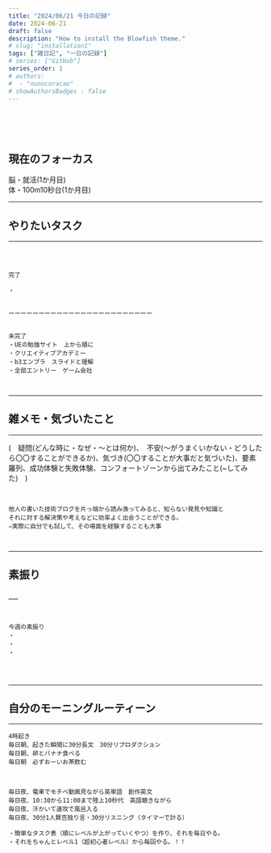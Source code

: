 ```yaml
---
title: "2024/06/21 今日の記録"
date: 2024-06-21
draft: false
description: "How to install the Blowfish theme."
# slug: "installation1"
tags: ["雑日記", "一日の記録"]
# series: ["GitHub"]
series_order: 1
# authors:
#  - "nunocoracao"
# showAuthorsBadges : false 
---
```







<br><br><br>


## 現在のフォーカス
脳・就活(1か月目)
<br>
体・100m10秒台(1か月目)

* * *
## やりたいタスク
___
```



完了

・


ーーーーーーーーーーーーーーーーーーーーーーーー


未完了
・UEの勉強サイト　上から順に
・クリエイティブアカデミー
・b3エンプラ　スライドと理解
・全部エントリー　ゲーム会社



```











* * *
## 雑メモ・気づいたこと
___
(　疑問(どんな時に・なぜ・～とは何か)、　不安(～がうまくいかない・どうしたら〇〇することができるか)、気づき(〇〇することが大事だと気づいた)、要素羅列、成功体験と失敗体験、コンフォートゾーンから出てみたこと(~してみた)　)
```


他人の書いた技術ブログを片っ端から読み漁ってみると、知らない発見や知識と
それに対する解決策や考えなどに効率よく出会うことができる。
⇒実際に自分でも試して、その場面を経験することも大事



```






* * *
## 素振り
___　
```


今週の素振り
・
・
・




```



* * *
## 自分のモーニングルーティーン
___
```
4時起き
毎日朝、起きた瞬間に30分長文　30分リプロダクション
毎日朝、卵とバナナ食べる
毎日朝　必ずおーいお茶飲む



毎日夜、電車でモチベ動画見ながら英単語　創作英文
毎日夜、10:30から11:00まで陸上10秒代　英語聴きながら
毎日夜、汗かいて速攻で風呂入る
毎日夜、30分1人賛否独り言・30分リスニング（タイマーで計る）

・簡単なタスク表（順にレベルが上がっていくやつ）を作り、それを毎日やる。
・それをちゃんとレベル1（超初心者レベル）から毎回やる。！！

```



